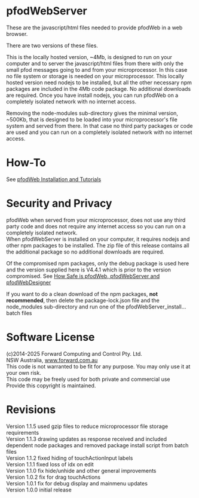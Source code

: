 # pfodWebServer
These are the javascript/html files needed to provide pfodWeb in a web browser. 

There are two versions of these files.  

This is the locally hosted version, ~4Mb, is designed to run on your computer and to server the javascript/html files from there with only the small pfod messages going to and from your microprocessor.
In this case no file system or storage is needed on your microprocessor. 
This locally hosted version need nodejs to be installed, but all the other necessary npm packages are included in the 4Mb code package. 
No additional downloads are required. Once you have install nodejs, you can run pfodWeb on a completely isolated network with no internet access.  

Removing the node-modules sub-directory gives the minimal version, ~500Kb, that is designed to be loaded into your microprocessor's file system and served from there.
In that case no third party packages or code are used and you can run on a completely isolated network with no internet access.


# How-To
See [pfodWeb Installation and Tutorials](https://www.forward.com.au/pfod/pfodWeb/index.html)  

# Security and Privacy
pfodWeb when served from your microprocessor, does not use any third party code and does not require any internet access so you can run on a completely isolated network.  
When pfodWebServer is installed on your computer, it requires nodejs and other npm packages to be installed. 
The zip file of this release contains all the additional package so no additional downloads are required.  

Of the compromised npm packages, only the debug package is used here and the version supplied here is V4.4.1 which is prior to the version compromised.
See [How Safe is pfodWeb, pfodWebServer and pfodWebDesigner](https://www.forward.com.au/pfod/pfodWeb/index.html#safe)  

If you want to do a clean download of the npm packages, **not recommended**, then delete the package-lock.json file and the node_modules sub-directory and run one of the pfodWebServer_install... batch files

# Software License
(c)2014-2025 Forward Computing and Control Pty. Ltd.  
NSW Australia, www.forward.com.au  
This code is not warranted to be fit for any purpose. You may only use it at your own risk.  
This code may be freely used for both private and commercial use  
Provide this copyright is maintained.  

# Revisions
Version 1.1.5 used gzip files to reduce microprocessor file storage requirements  
Version 1.1.3 drawing updates as response received and included dependent node packages and removed package install script from batch files  
Version 1.1.2 fixed hiding of touchActionInput labels  
Version 1.1.1 fixed loss of idx on edit  
Version 1.1.0 fix hide/unhide and other general improvements  
Version 1.0.2 fix for drag touchActions  
Version 1.0.1 fix for debug display and mainmenu updates  
Version 1.0.0 initial release  

